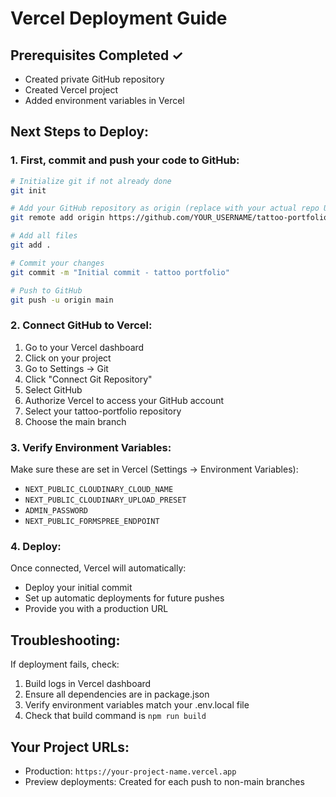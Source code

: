 # Vercel Deployment Guide

## Prerequisites Completed ✓
- Created private GitHub repository
- Created Vercel project
- Added environment variables in Vercel

## Next Steps to Deploy:

### 1. First, commit and push your code to GitHub:

```bash
# Initialize git if not already done
git init

# Add your GitHub repository as origin (replace with your actual repo URL)
git remote add origin https://github.com/YOUR_USERNAME/tattoo-portfolio.git

# Add all files
git add .

# Commit your changes
git commit -m "Initial commit - tattoo portfolio"

# Push to GitHub
git push -u origin main
```

### 2. Connect GitHub to Vercel:

1. Go to your Vercel dashboard
2. Click on your project
3. Go to Settings → Git
4. Click "Connect Git Repository"
5. Select GitHub
6. Authorize Vercel to access your GitHub account
7. Select your tattoo-portfolio repository
8. Choose the main branch

### 3. Verify Environment Variables:

Make sure these are set in Vercel (Settings → Environment Variables):
- `NEXT_PUBLIC_CLOUDINARY_CLOUD_NAME`
- `NEXT_PUBLIC_CLOUDINARY_UPLOAD_PRESET`
- `ADMIN_PASSWORD`
- `NEXT_PUBLIC_FORMSPREE_ENDPOINT`

### 4. Deploy:

Once connected, Vercel will automatically:
- Deploy your initial commit
- Set up automatic deployments for future pushes
- Provide you with a production URL

## Troubleshooting:

If deployment fails, check:
1. Build logs in Vercel dashboard
2. Ensure all dependencies are in package.json
3. Verify environment variables match your .env.local file
4. Check that build command is `npm run build`

## Your Project URLs:
- Production: `https://your-project-name.vercel.app`
- Preview deployments: Created for each push to non-main branches
